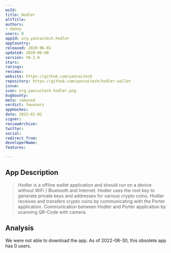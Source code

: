 ```yaml
---
wsId: 
title: Hodler
altTitle: 
authors:
- danny
users: 0
appId: org.yancaitech.hodler
appCountry: 
released: 2020-06-01
updated: 2020-06-08
version: V0.2.0
stars: 
ratings: 
reviews: 
website: https://github.com/yancaitech
repository: https://github.com/yancaitech/hodler-wallet
issue: 
icon: org.yancaitech.hodler.png
bugbounty: 
meta: removed
verdict: fewusers
appHashes: 
date: 2023-01-02
signer: 
reviewArchive: 
twitter: 
social: 
redirect_from: 
developerName: 
features: 

---
```


## App Description 

> Hodler is a offline wallet application and should run on a device without WiFi / Bluetooth and Internet. Hodler uses the root key to generate private keys and addresses for various crypto coins. Hodler receives and transfers crypto coins by communicating with the Porter application. Communication between Hodler and Porter application by scanning QR-Code with camera.

## Analysis 

We were not able to download the app. As of 2022-06-30, this obsolete app has 0 users.
